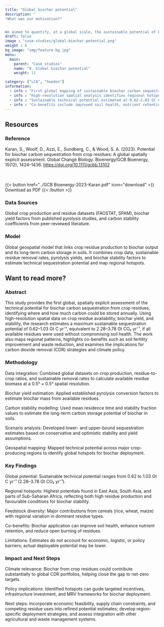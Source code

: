 ```yaml
---
title: "Global biochar potential"
description: "
*What was our motivation?*


We aimed to quantify, at a global scale, the sustainable potential of biochar from crop residues as a durable carbon removal solution, identifying where it could deliver the greatest climate and soil benefits." # a text describing the motivations, the context, the research questions, attratively
draft: false
image : "case-studies/global-biochar-potential.png"
weight : 8
bg_image: "img/feature-bg.jpg"
menu:
  main:
    parent: "Case studies"
    name: "9. Global biochar potential"
    weight: 11

category: ["LCA", "Sweden"]
information:
  - info : "First global mapping of sustainable biochar carbon sequestration potential from crop residues."
  - info : "High-resolution spatial analysis identifies regional hotspots for maximum climate impact."
  - info : "Sustainable technical potential estimated at 0.62–1.03 Gt C yr⁻¹ (2.28–3.78 Gt CO₂ yr⁻¹)."
  - info : "Co-benefits include improved soil health, nutrient retention, and reduced residue burning."
---
```


## **Resources**
<div class="row">
  <div class="col-md-4">

  ### Reference
  Karan, S., Woolf, D., Azzi, E., Sundberg, C., & Wood, S. A. (2023). Potential for biochar carbon sequestration from crop residues: A global spatially explicit assessment. Global Change Biology. Bioenergy/GCB Bioenergy, 15(12), 1424–1436. https://doi.org/10.1111/gcbb.13102


  <br/><br/>
  {{< button href="../GCB Bioenergy-2023-Karan.pdf" icon="download" >}} Download as PDF {{< /button >}}
  </div>

  <div class="col-md-4">

  ### Data Sources
  Global crop production and residue datasets (FAOSTAT, SPAM), biochar yield factors from published pyrolysis studies, and carbon stability coefficients from peer-reviewed literature.
  </div>
  <div class="col-md-4">

  ### Model
  Global geospatial model that links crop residue production to biochar output and its long-term carbon storage in soils. It combines crop data, sustainable residue removal rates, pyrolysis yields, and biochar stability factors to estimate technical sequestration potential and map regional hotspots.
  </div>
</div>

<div class="row">
  <div class="col-md-12">
  

</div>



## **Want to read more?**
<div class="row">
  <div class="col-md-10">


  ### Abstract 

  This study provides the first global, spatially explicit assessment of the technical potential for biochar carbon sequestration from crop residues, identifying where and how much carbon could be stored annually. Using high-resolution spatial data on crop residue availability, biochar yield, and stability, the research estimates a maximum sustainable sequestration potential of 0.62–1.03 Gt C yr⁻¹, equivalent to 2.28–3.78 Gt CO₂ yr⁻¹, if all available residues were used without compromising soil health. The work also maps regional patterns, highlights co-benefits such as soil fertility improvement and waste reduction, and examines the implications for carbon dioxide removal (CDR) strategies and climate policy.
  

  ### Methodology
  Data integration: Combined global datasets on crop production, residue-to-crop ratios, and sustainable removal rates to calculate available residue biomass at a 0.5° × 0.5° spatial resolution.

  Biochar yield estimation: Applied established pyrolysis conversion factors to estimate biochar mass from available residues.

  Carbon stability modelling: Used mean residence time and stability fraction values to estimate the long-term carbon storage potential of biochar in soils.

  Scenario analysis: Developed lower- and upper-bound sequestration estimates based on conservative and optimistic stability and yield assumptions.

  Geospatial mapping: Mapped technical potential across major crop-producing regions to identify global hotspots for biochar deployment.

  ### Key Findings
  Global potential: Sustainable technical potential ranges from 0.62 to 1.03 Gt C yr⁻¹ (2.28–3.78 Gt CO₂ yr⁻¹).

  Regional hotspots: Highest potentials found in East Asia, South Asia, and parts of Sub-Saharan Africa, reflecting both high residue production and favourable conditions for biochar stability.

  Feedstock diversity: Major contributions from cereals (rice, wheat, maize) with regional variation in dominant residue types.

  Co-benefits: Biochar application can improve soil health, enhance nutrient retention, and reduce open burning of residues.

  Limitations: Estimates do not account for economic, logistic, or policy barriers; actual deployable potential may be lower.

  ### Impact and Next Steps
  Climate relevance: Biochar from crop residues could contribute substantially to global CDR portfolios, helping close the gap to net-zero targets.

  Policy implications: Identified hotspots can guide targeted incentives, infrastructure investment, and MRV frameworks for biochar deployment.

  Next steps: Incorporate economic feasibility, supply chain constraints, and competing residue uses into refined potential estimates; develop region-specific deployment strategies; and assess integration with other agricultural and waste management systems.
  <div class="col-md-10">